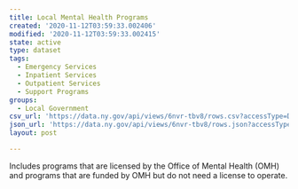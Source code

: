 ```yaml
---
title: Local Mental Health Programs
created: '2020-11-12T03:59:33.002406'
modified: '2020-11-12T03:59:33.002415'
state: active
type: dataset
tags:
  - Emergency Services
  - Inpatient Services
  - Outpatient Services
  - Support Programs
groups:
  - Local Government
csv_url: 'https://data.ny.gov/api/views/6nvr-tbv8/rows.csv?accessType=DOWNLOAD'
json_url: 'https://data.ny.gov/api/views/6nvr-tbv8/rows.json?accessType=DOWNLOAD'
layout: post

---
```

Includes programs that are licensed by the Office of Mental Health (OMH) and programs that are funded by OMH but do not need a license to operate.
